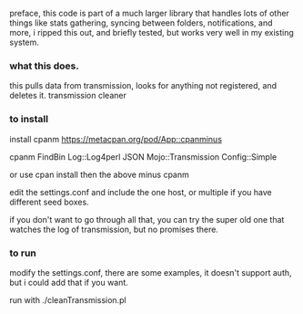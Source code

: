 preface, this code is part of a much larger library that handles lots of other things like stats gathering, syncing between folders, notifications, and more, i ripped this out, and briefly tested, but works very well in my existing system.


### what this does.
this pulls data from transmission, looks for anything not registered, and deletes it. transmission cleaner


### to install

install cpanm
https://metacpan.org/pod/App::cpanminus

cpanm FindBin Log::Log4perl JSON Mojo::Transmission Config::Simple

or use cpan install then the above minus cpanm

edit the settings.conf and include the one host, or multiple if you have different seed boxes.

if you don't want to go through all that, you can try the super old one that watches the log of transmission, but no promises there.

### to run
modify the settings.conf, there are some examples, it doesn't support auth, but i could add that if you want.


run with
./cleanTransmission.pl

